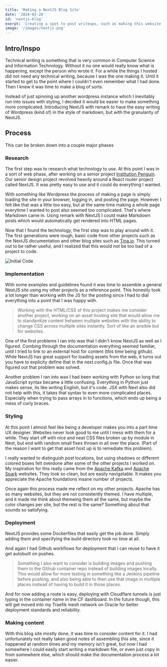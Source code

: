 ```yaml
--- 
title: 'Making a NextJS Blog Site' 
date: '2024-02-20'
id: 'nextjs-blog'
exerpt: 'Creating a spot to post writeups, such as making this website, using NextJS and other technologies'
image: '/images/nextjs.png'
--- 
```


## Intro/Inspo

Technical writing is something that is very common in Computer Science and Information Technology. Without it no one would really know what is happening, except the person who wrote it. For a while the things I hosted did not need any technical writing, because I was the one making it. Until it started to get to the point where I couldn't even remember what I had done. Then I knew it was time to make a blog of sorts. 

Instead of just spinning up another wordpress instance which I inevitably run into issues with styling, I decided it would be easier to make something more complicated. Introducing NextJS with remark to have the easy writing of Wordpress (kind of) in the style of markdown, but with the granularity of NextJS. 

## Process 

This can be broken down into a couple major phases 

### Research 

The first step was to research what technology to use. At this point I was in a sort of web phase, after working on a senior project [Institution Penguin](https://github.com/meyersa/institution-penguin). Our senior design project revolved heavily around a React router project called NextJS. It was pretty easy to use and it could do everything I wanted. 

With something like Wordpress the process of making a page is simply loading the site in your browser, logging in, and posting the page. However I felt like that was a little too easy, but at the same time making a whole page everytime I wanted to post also seemed too complicated. That's where Markdown came in. Using remark with NextJS I could make Markdown posts which would automatically get rendered into HTML pages. 

Now that I found the technology, the first step was to play around with it. The first generations were rough, basic code from other projects such as the NextJS documentation and other blog sites such as [Tina.io](https://tina.io/blog/simple-markdown-blog-nextjs/). This turned out to be rather useful, and I realized that this would not be too bad of a project to code. 

![Initial Code](/images/initial-code.png)

### Implementation 

With some examples and guidelines found it was time to assemble a general NextJS site using my other projects as a reference point. This honestly took a lot longer than working with the JS for the posting since I had to dial everything into a point that I was happy with. 

> Working with the HTML/CSS of this project makes me consider another project, working on an asset hosting site that would allow me to standardize content between multiple websites with the ability to change CSS across multiple sites instantly. Sort of like an ansible but for websites. 

One of the first problems I ran into was that I didn't know NextJS as well as I figured. Combing through the documentation everything seemed familiar, until I tried to link to an external host for content (this time being github). While NextJS has great support for loading assets from the web, it turns out you have to explicity define that in the next.config.js file. Once that was figured out that problem was solved. 

Another problem I ran into was I had been working with Python so long that JavaScript syntax became a little confusing. Everything in Python just makes sense, its like writing English, but it's code. JSX with Next also did not help with this, it takes that syntax to even more complicated places. Especially when trying to pass arrays in to functions, which ends up being a mess of curly braces. 

### Styling 

At this point I almost feel like being a developer makes you into a part time UX designer. Websites never look good to me until I mess with them for a while. They start off with nice and neat CSS files broken up by module in Next, but end with random small fixes thrown in all over the place. (Part of the reason I want to get that asset host up is to remediate this problem). 

I really wanted to distinguish post locations, but using shadows or different colored boxes felt overdone after some of the other projects I worked on. My inspiration for this really came from the [Apache Kafka](https://kafka.apache.org) and [Apache Spark](https://spark.apache.org) websites. They look so clean, but are easily navigatable. It makes you appreciate the Apache foundations insane number of projects. 

Once again this process made me reflect on my other projects. Apache has so many websites, but they are not consistently themed. I have multiple, and it made me think about themeing them all the same, but maybe the color changes per site, but the rest is the same? Something about that sounds so satisfying. 

### Deployment 

NextJS provides some Dockerfiles that easily get the job done. Simply adding them and specifying the build directory took no time at all. 

And again I had Github workflows for deployment that I can reuse to have it get autobuilt on pushes. 

> Something I also want to consider is building images and pushing them to the Github container repo instead of building images locally. This would allow for more testing in something like a Jenkins pipeline before pushing, and also being able to then use that image in multiple places instead of having to build it in those places. 

And for now adding a route is easy, deploying with Cloudflare tunnels is just typing in the container name in the CF dashboard. In the future though, this will get moved into my Traefik mesh network on Oracle for better deployment standards and reliability.

### Making content 

With this blog site mostly done, it was time to consider content for it. I had unfortunately not really taken good notes of assembling this site, since it happened at random times and my memory isn't great, but now I had somewhere I could easily start writing a markdown file, or even just copy in from somewhere else, which should make the documentation process a lot easier. 